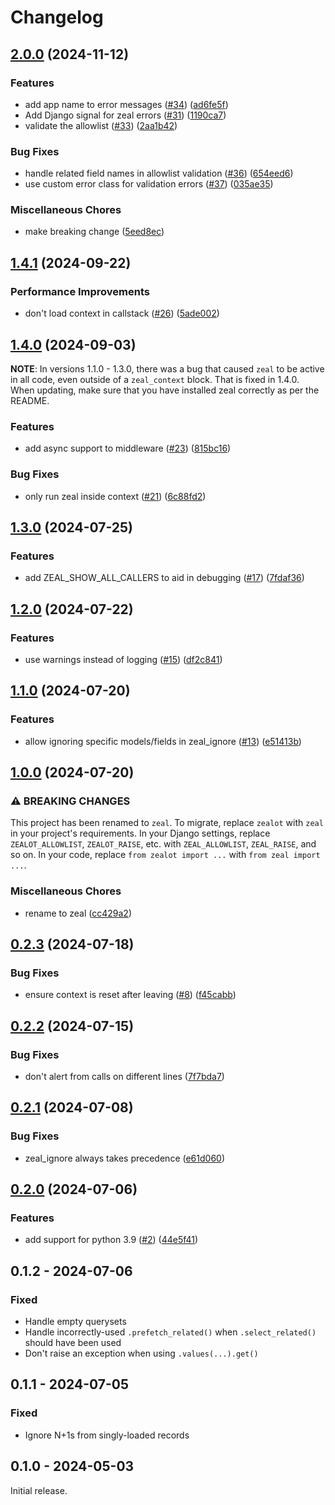 # Changelog

## [2.0.0](https://github.com/taobojlen/django-zeal/compare/v1.4.1...v2.0.0) (2024-11-12)


### Features

* add app name to error messages ([#34](https://github.com/taobojlen/django-zeal/issues/34)) ([ad6fe5f](https://github.com/taobojlen/django-zeal/commit/ad6fe5f6599de26ee9adf30cd372cd3fcb7cded0))
* Add Django signal for zeal errors ([#31](https://github.com/taobojlen/django-zeal/issues/31)) ([1190ca7](https://github.com/taobojlen/django-zeal/commit/1190ca73b5e714c3ded3b979e0fb09935928abca))
* validate the allowlist ([#33](https://github.com/taobojlen/django-zeal/issues/33)) ([2aa1b42](https://github.com/taobojlen/django-zeal/commit/2aa1b42c3a441d6b66f52dd2ba70abc6ffe5efee))


### Bug Fixes

* handle related field names in allowlist validation ([#36](https://github.com/taobojlen/django-zeal/issues/36)) ([654eed6](https://github.com/taobojlen/django-zeal/commit/654eed692b9b6e0a17d5c5edc4ec74a2ae0783c9))
* use custom error class for validation errors ([#37](https://github.com/taobojlen/django-zeal/issues/37)) ([035ae35](https://github.com/taobojlen/django-zeal/commit/035ae3574e3bf29e1c24d896d5c3cd4100d1002b))


### Miscellaneous Chores

* make breaking change ([5eed8ec](https://github.com/taobojlen/django-zeal/commit/5eed8ec26e89f657e659d37acbf51c4ef8c4bed4))

## [1.4.1](https://github.com/taobojlen/django-zeal/compare/v1.4.0...v1.4.1) (2024-09-22)


### Performance Improvements

* don't load context in callstack ([#26](https://github.com/taobojlen/django-zeal/issues/26)) ([5ade002](https://github.com/taobojlen/django-zeal/commit/5ade0023be95173506167e5cd50388a8dbb5b5e9))

## [1.4.0](https://github.com/taobojlen/django-zeal/compare/v1.3.0...v1.4.0) (2024-09-03)

**NOTE**: In versions 1.1.0 - 1.3.0, there was a bug that caused `zeal` to be active
in all code, even outside of a `zeal_context` block. That is fixed in 1.4.0. When updating,
make sure that you have installed zeal correctly as per the README.

### Features

* add async support to middleware ([#23](https://github.com/taobojlen/django-zeal/issues/23)) ([815bc16](https://github.com/taobojlen/django-zeal/commit/815bc1651e98a4519a42dfa088dcac4320350a1c))


### Bug Fixes

* only run zeal inside context ([#21](https://github.com/taobojlen/django-zeal/issues/21)) ([6c88fd2](https://github.com/taobojlen/django-zeal/commit/6c88fd247388cf58a3c2291917623b7e8094442b))

## [1.3.0](https://github.com/taobojlen/django-zeal/compare/v1.2.0...v1.3.0) (2024-07-25)


### Features

* add ZEAL_SHOW_ALL_CALLERS to aid in debugging ([#17](https://github.com/taobojlen/django-zeal/issues/17)) ([7fdaf36](https://github.com/taobojlen/django-zeal/commit/7fdaf36db50fed6dee0b0544205e71035c977541))

## [1.2.0](https://github.com/taobojlen/django-zeal/compare/v1.1.0...v1.2.0) (2024-07-22)


### Features

* use warnings instead of logging ([#15](https://github.com/taobojlen/django-zeal/issues/15)) ([df2c841](https://github.com/taobojlen/django-zeal/commit/df2c841b21fae664c14356d00a7a2f6ecbb7fd61))

## [1.1.0](https://github.com/taobojlen/django-zeal/compare/v1.0.0...v1.1.0) (2024-07-20)


### Features

* allow ignoring specific models/fields in zeal_ignore ([#13](https://github.com/taobojlen/django-zeal/issues/13)) ([e51413b](https://github.com/taobojlen/django-zeal/commit/e51413ba5fe4d9a3c34409863e9888d873ff84fa))

## [1.0.0](https://github.com/taobojlen/zealot/compare/v0.2.3...v1.0.0) (2024-07-20)


### ⚠ BREAKING CHANGES

This project has been renamed to `zeal`. To migrate, replace `zealot` with `zeal` in your
project's requirements. In your Django settings, replace `ZEALOT_ALLOWLIST`, `ZEALOT_RAISE`, etc.
with `ZEAL_ALLOWLIST`, `ZEAL_RAISE`, and so on.
In your code, replace `from zealot import ...` with `from zeal import ...`.


### Miscellaneous Chores

* rename to zeal ([cc429a2](https://github.com/taobojlen/zealot/commit/cc429a26bfede770db69429e8a11fc9e98fbb2a9))

## [0.2.3](https://github.com/taobojlen/zeal/compare/v0.2.2...v0.2.3) (2024-07-18)


### Bug Fixes

* ensure context is reset after leaving ([#8](https://github.com/taobojlen/zeal/issues/8)) ([f45cabb](https://github.com/taobojlen/zeal/commit/f45cabb2abcabce34cd5aed163f7f95c71256e2c))

## [0.2.2](https://github.com/taobojlen/zeal/compare/v0.2.1...v0.2.2) (2024-07-15)


### Bug Fixes

* don't alert from calls on different lines ([7f7bda7](https://github.com/taobojlen/zeal/commit/7f7bda709e5fff2e953ddac0277d684255732e7c))

## [0.2.1](https://github.com/taobojlen/zeal/compare/v0.2.0...v0.2.1) (2024-07-08)


### Bug Fixes

* zeal_ignore always takes precedence ([e61d060](https://github.com/taobojlen/zeal/commit/e61d060c74ed32193c2c86f1b7f20929a37402a1))

## [0.2.0](https://github.com/taobojlen/zeal/compare/v0.1.2...v0.2.0) (2024-07-06)


### Features

* add support for python 3.9 ([#2](https://github.com/taobojlen/zeal/issues/2)) ([44e5f41](https://github.com/taobojlen/zeal/commit/44e5f41fc247e98683a1dd283ae70322a32445d6))

## 0.1.2 - 2024-07-06

### Fixed

- Handle empty querysets
- Handle incorrectly-used `.prefetch_related()` when `.select_related()` should have been used
- Don't raise an exception when using `.values(...).get()`

## 0.1.1 - 2024-07-05

### Fixed

- Ignore N+1s from singly-loaded records

## 0.1.0 - 2024-05-03

Initial release.
